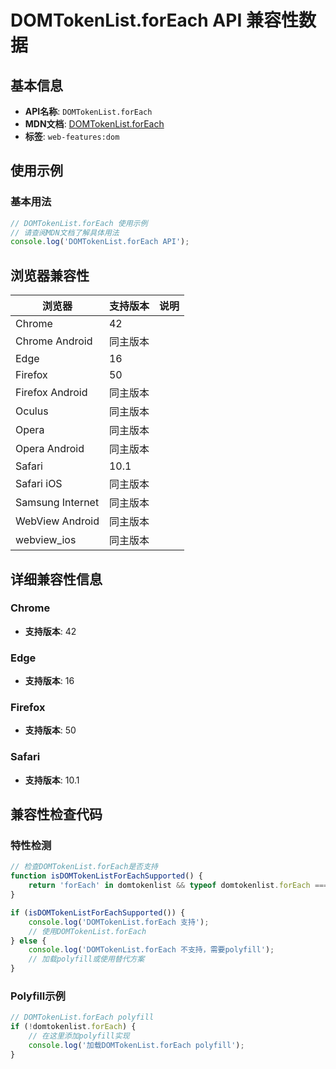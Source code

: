 # DOMTokenList.forEach API 兼容性数据

## 基本信息

- **API名称**: `DOMTokenList.forEach`
- **MDN文档**: [DOMTokenList.forEach](https://developer.mozilla.org/docs/Web/API/DOMTokenList/forEach)
- **标签**: `web-features:dom`

## 使用示例

### 基本用法

```javascript
// DOMTokenList.forEach 使用示例
// 请查阅MDN文档了解具体用法
console.log('DOMTokenList.forEach API');
```

## 浏览器兼容性

| 浏览器 | 支持版本 | 说明 |
|--------|----------|------|
| Chrome | 42 |  |
| Chrome Android | 同主版本 |  |
| Edge | 16 |  |
| Firefox | 50 |  |
| Firefox Android | 同主版本 |  |
| Oculus | 同主版本 |  |
| Opera | 同主版本 |  |
| Opera Android | 同主版本 |  |
| Safari | 10.1 |  |
| Safari iOS | 同主版本 |  |
| Samsung Internet | 同主版本 |  |
| WebView Android | 同主版本 |  |
| webview_ios | 同主版本 |  |

## 详细兼容性信息

### Chrome

- **支持版本**: 42

### Edge

- **支持版本**: 16

### Firefox

- **支持版本**: 50

### Safari

- **支持版本**: 10.1

## 兼容性检查代码

### 特性检测

```javascript
// 检查DOMTokenList.forEach是否支持
function isDOMTokenListForEachSupported() {
    return 'forEach' in domtokenlist && typeof domtokenlist.forEach === 'function';
}

if (isDOMTokenListForEachSupported()) {
    console.log('DOMTokenList.forEach 支持');
    // 使用DOMTokenList.forEach
} else {
    console.log('DOMTokenList.forEach 不支持，需要polyfill');
    // 加载polyfill或使用替代方案
}
```

### Polyfill示例

```javascript
// DOMTokenList.forEach polyfill
if (!domtokenlist.forEach) {
    // 在这里添加polyfill实现
    console.log('加载DOMTokenList.forEach polyfill');
}
```

